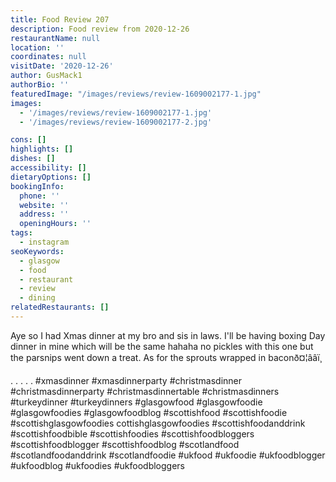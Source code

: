 ```yaml
---
title: Food Review 207
description: Food review from 2020-12-26
restaurantName: null
location: ''
coordinates: null
visitDate: '2020-12-26'
author: GusMack1
authorBio: ''
featuredImage: "/images/reviews/review-1609002177-1.jpg"
images:
  - '/images/reviews/review-1609002177-1.jpg'
  - '/images/reviews/review-1609002177-2.jpg'

cons: []
highlights: []
dishes: []
accessibility: []
dietaryOptions: []
bookingInfo:
  phone: ''
  website: ''
  address: ''
  openingHours: ''
tags:
  - instagram
seoKeywords:
  - glasgow
  - food
  - restaurant
  - review
  - dining
relatedRestaurants: []
---
```

Aye so I had Xmas dinner at my bro and sis in laws. I'll be having boxing Day dinner in mine which will be the same hahaha no pickles with this one but the parsnips went down a treat. As for the sprouts wrapped in baconð¤¦ââï¸

.
.
.
.
.
#xmasdinner #xmasdinnerparty #christmasdinner #christmasdinnerparty #christmasdinnertable #christmasdinners #turkeydinner #turkeydinners #glasgowfood #glasgowfoodie #glasgowfoodies #glasgowfoodblog #scottishfood #scottishfoodie #scottishglasgowfoodies cottishglasgowfoodies #scottishfoodanddrink #scottishfoodbible #scottishfoodies #scottishfoodbloggers #scottishfoodblogger #scottishfoodblog #scotlandfood #scotlandfoodanddrink #scotlandfoodie #ukfood #ukfoodie #ukfoodblogger #ukfoodblog #ukfoodies #ukfoodbloggers
